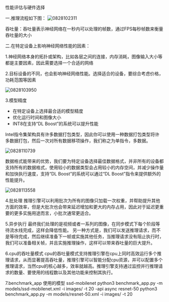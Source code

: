 性能评估与硬件选择

一.推理流程如下图：
![0828102311](https://cdn.jsdelivr.net/gh/luckykang/picture_bed/blogs_images/0828102311.png)

吞吐量：吞吐量表示神经网络在一秒内可以处理的帧数，通过FPS每秒帧数来衡量吞吐量的大小

二.在特定设备上影响神经网络性能的因素：

1.神经网络本身的拓扑或架构，比如各层之间的连接，内存消耗，图像输入大小等都是主要因素，因此需要选择一个合适的网络

2.目标设备的不同，也会影响神经网络性能。选择适合的设备，要综合考虑价格，功耗范围等因素

![0828103950](https://cdn.jsdelivr.net/gh/luckykang/picture_bed/blogs_images/0828103950.png)

3.模型精度
- 在特定设备上选择最合适的模型精度
- 优化运行时间和图像大小
- INT8在支持“DL Boost”的系统可以提升性能

Intel指令集架构具有许多数据打包类型，因此你可以使用一种数据打包类型将许多数据打包，然后一次对所有数据移项操作，我们称之为单指令，多数据。

![0828110739](https://cdn.jsdelivr.net/gh/luckykang/picture_bed/blogs_images/0828110739.png)

数据格式能带来的优势，我们要为特定设备选择最佳数据格式，并非所有的设备都支持所有的数据格式，使用较小的数据类型会占用较小的内存空间，并减少操作量和加快执行速度，支持“DL Boost”的系统可以通过“DL Boost”指令来提供额外的性能提升。

![0828113558](https://cdn.jsdelivr.net/gh/luckykang/picture_bed/blogs_images/0828113558.png)

4.批处理
推理引擎可以利用批次为所有的图像只加载一次权重，并帮助提升其他方面的效率，但是大批次也会带来延迟增加和更大的内存占用，因此对于延迟更重要的更多实施用途而言，小批次通常更适合。

5.异步执行
最终我们处理的是视频或者一系列的图像，在同步模式下每个阶段等待流水线完成，这样会降低性能。
另一种方式是，我们可以发送推理请求，而不是等待完成，然后继续准备下一帧或实施其他任务，当推理请求没有阻止执行时，我们可以准备相关帧，并且实施推理操作，这样可以带来吞吐量的巨大提升。

6.cpu的吞吐量模式
cpu的吞吐量模式支持推理引擎在cpu上同时高效运行多个推理请求，从而显著提高吞吐量，推理引擎可以智能分配cpu资源，并可以配置多个推理请求，当然cpu的核心越多，效率就越高。推理引擎支持通过监控并行推理请求的数量、要使用的线程数以及其他功能来控制其执行。
 
7.benchmark_app 使用的模型
ssd-mobilenet   python3 benchmark_app.py -m models/ssd-mobilenet.xml -i images/ -t 20 -api async
resnet-50       python3 benchmark_app.py -m models/resnet-50.xml -i images/ -t 20

